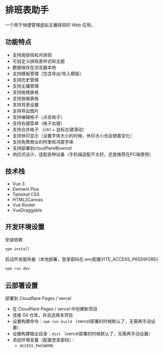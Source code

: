 # 排班表助手

一个用于快捷管理虚拟主播排班的 Web 应用。

## 功能特点

- 支持周排班和月排班
- 可自定义排班表样式和主题
- 数据保存在浏览器本地
- 支持模板管理（包含导出/导入模板）
- 支持历史管理
- 支持主播管理
- 支持拖拽表格
- 支持放缩表格
- 支持背景设置
- 支持导出图片
- 支持编辑格子（点击格子）
- 支持右键菜单（格子右键）
- 支持合并格子 （ctrl + 鼠标左键滑动）
- 支持休印显示（设置字体大小的时候，休印大小也会随着变化）
- 支持免费商业的阿里和鸿蒙字体
- 支持部署到cloudflare和vercel
- 响应式设计，适配各种设备（手机端适配不太好，还是推荐在PC端使用）

## 技术栈

- Vue 3
- Element Plus
- Tailwind CSS
- HTML2Canvas
- Vue Router
- VueDraggable

## 开发环境设置

安装依赖
```bash
npm install
```

启动开发服务器（本地部署，登录密码在.env配置VITE_ACCESS_PASSWORD）
```bash
npm run dev
```

## 云部署设置

部署到 Cloudflare Pages / vercel
- 在 Cloudflare Pages / vercel 中创建新项目
- 连接 Git 仓库，并且选择本项目
- 设置构建命令：`npm run build` （vercel部署的时候默认了，无需再手动设置）
- 设置构建输出目录：`dist`  （vercel部署的时候默认了，无需再手动设置）
- 添加环境变量（配置登录密码）：
  - `ACCESS_PASSWORD`
